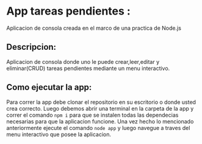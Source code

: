 # App tareas pendientes : 
Aplicacion de consola creada en el marco de una practica de Node.js

## Descripcion:
Aplicacion de consola donde uno le puede crear,leer,editar y eliminar(CRUD) tareas pendientes mediante un menu interactivo.

## Como ejecutar la app:

Para correr la app debe clonar el repositorio en su escritorio o donde usted crea correcto. Luego debemos abrir una terminal en la carpeta de la app y correr el comando ```npm i``` para que se instalen todas las dependecias necesarias para que la aplicacion funcione. 
Una vez hecho lo mencionado anteriormente ejecute el comando ```node app``` y luego navegue a traves del menu interactivo que posee la aplicacion.


